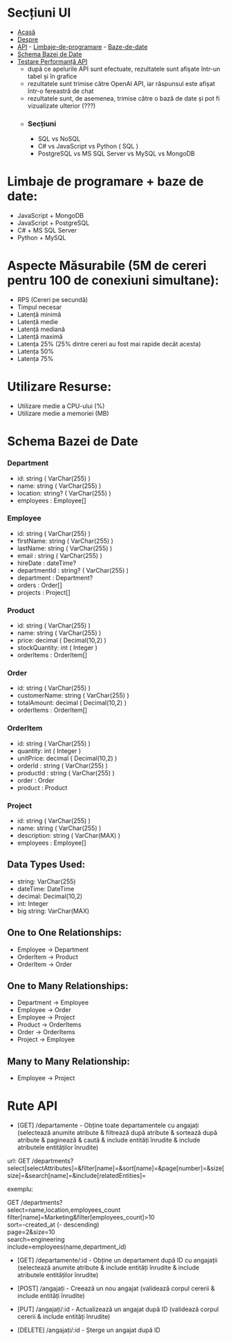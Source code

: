 # Secțiuni UI

- [Acasă](#home)
- [Despre](#about)
- [API](#api) - [Limbaje-de-programare](#api-programming-languages) - [Baze-de-date](#api-databases)
- [Schema Bazei de Date](#database-schema)
- [Testare Performanță API](#api-performance-testing) 
  - după ce apelurile API sunt efectuate, rezultatele sunt afișate într-un tabel și în grafice
  - rezultatele sunt trimise către OpenAI API, iar răspunsul este afișat într-o fereastră de chat
  - rezultatele sunt, de asemenea, trimise către o bază de date și pot fi vizualizate ulterior (???)
  - ### Secțiuni
    - SQL vs NoSQL
    - C# vs JavaScript vs Python ( SQL )
    - PostgreSQL vs MS SQL Server vs MySQL vs MongoDB

# Limbaje de programare + baze de date:

- JavaScript + MongoDB
- JavaScript + PostgreSQL
- C# + MS SQL Server
- Python + MySQL

# Aspecte Măsurabile (5M de cereri pentru 100 de conexiuni simultane):

- RPS (Cereri pe secundă)
- Timpul necesar
- Latență minimă
- Latență medie
- Latență mediană
- Latență maximă
- Latența 25% (25% dintre cereri au fost mai rapide decât acesta)
- Latența 50% 
- Latența 75% 

# Utilizare Resurse:

- Utilizare medie a CPU-ului (%)
- Utilizare medie a memoriei (MB)

# Schema Bazei de Date

### Department

- id: string ( VarChar(255) )
- name: string ( VarChar(255) )
- location: string? ( VarChar(255) )
- employees : Employee[]

### Employee

- id: string ( VarChar(255) )
- firstName: string ( VarChar(255) )
- lastName: string ( VarChar(255) )
- email : string ( VarChar(255) )
- hireDate : dateTime?
- departmentId : string? ( VarChar(255) )
- department : Department?
- orders : Order[]
- projects : Project[]

### Product

- id: string ( VarChar(255) )
- name: string ( VarChar(255) )
- price: decimal ( Decimal(10,2) )
- stockQuantity: int ( Integer )
- orderItems : OrderItem[]

### Order

- id: string ( VarChar(255) )
- customerName: string ( VarChar(255) )
- totalAmount: decimal ( Decimal(10,2) )
- orderItems : OrderItem[]

### OrderItem

- id: string ( VarChar(255) )
- quantity: int ( Integer )
- unitPrice: decimal ( Decimal(10,2) )
- orderId : string ( VarChar(255) )
- productId : string ( VarChar(255) )
- order : Order
- product : Product

### Project

- id: string ( VarChar(255) )
- name: string ( VarChar(255) )
- description: string ( VarChar(MAX) )
- employees : Employee[]

## Data Types Used:

- string: VarChar(255)
- dateTime: DateTime
- decimal: Decimal(10,2)
- int: Integer
- big string: VarChar(MAX)

## One to One Relationships:

- Employee -> Department
- OrderItem -> Product
- OrderItem -> Order

## One to Many Relationships:

- Department -> Employee
- Employee -> Order
- Employee -> Project
- Product -> OrderItems
- Order -> OrderItems
- Project -> Employee

## Many to Many Relationship:

- Employee -> Project

# Rute API

- [GET] /departamente - Obține toate departamentele cu angajați (selectează anumite atribute & filtrează după atribute & sortează după atribute & paginează & caută & include entități înrudite & include atributele entităților înrudite)

url: GET /departments?select[selectAttributes]=&filter[name]=&sort[name]=&page[number]=&size[size]=&search[name]=&include[relatedEntities]=

exemplu:

GET /departments?\
select=name,location,employees_count\
filter[name]=Marketing&filter[employees_count]>10\
sort=-created_at (- descending)\
page=2&size=10\
search=engineering\
include=employees(name,department_id)

- [GET] /departamente/:id - Obține un departament după ID cu angajații (selectează anumite atribute & include entități înrudite & include atributele entităților înrudite)

- [POST] /angajați - Creează un nou angajat (validează corpul cererii & include entități înrudite)

- [PUT] /angajați/:id - Actualizează un angajat după ID (validează corpul cererii & include entități înrudite)

- [DELETE] /angajați/:id - Șterge un angajat după ID
